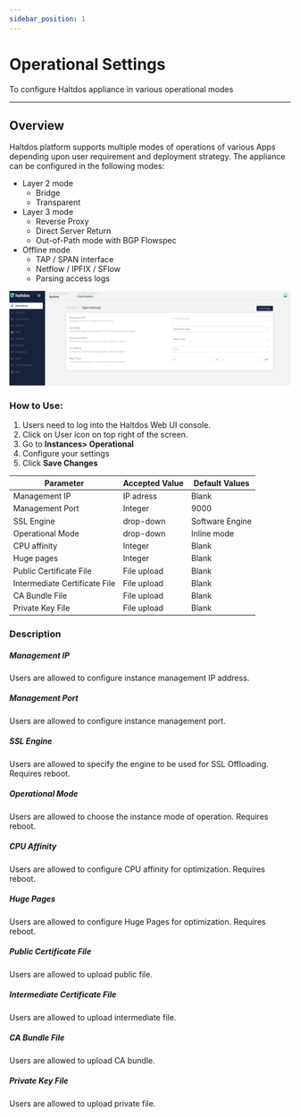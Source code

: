 ```yaml
---
sidebar_position: 1
---
```


# Operational Settings

To configure Haltdos appliance in various operational modes

---

## Overview

Haltdos platform supports multiple modes of operations of various Apps depending upon user requirement and deployment strategy. The appliance can be configured in the following modes:

- Layer 2 mode
    - Bridge
    - Transparent
- Layer 3 mode
    - Reverse Proxy
    - Direct Server Return
    - Out-of-Path mode with BGP Flowspec
- Offline mode
    - TAP / SPAN interface
    - Netflow / IPFIX / SFlow
    - Parsing access logs

![Operational setting](/img/platform/v2/operational_img.png)

### How to Use:
1. Users need to log into the Haltdos Web UI console.
2. Click on User icon on top right of the screen.
3. Go to **Instances> Operational**
2. Configure your settings
3. Click **Save Changes**

| Parameter                     | Accepted Value | Default Values  |
|-------------------------------|----------------|-----------------|
| Management IP                 | IP adress      | Blank           |
| Management Port               | Integer        | 9000            |
| SSL Engine                    | drop-down      | Software Engine |
| Operational Mode              | drop-down      | Inline mode     |
| CPU affinity                  | Integer        | Blank           |
| Huge pages                    | Integer        | Blank           |
| Public Certificate File       | File upload    | Blank           |
| Intermediate Certificate File | File upload    | Blank           |
| CA Bundle File                | File upload    | Blank           |
| Private Key File              | File upload    | Blank           |

### Description

##### **Management IP**
Users are allowed to configure instance management IP address.

##### **Management Port**
Users are allowed to configure instance management port.

##### **SSL Engine**
Users are allowed to specify the engine to be used for SSL Offloading. Requires reboot.

##### **Operational Mode**
Users are allowed to choose the instance mode of operation. Requires reboot.

##### **CPU Affinity**
Users are allowed to configure CPU affinity for optimization. Requires reboot.

##### **Huge Pages**
Users are allowed to configure Huge Pages for optimization. Requires reboot.

##### **Public Certificate File**
Users are allowed to upload public file.

##### **Intermediate Certificate File**
Users are allowed to upload intermediate file.

##### **CA Bundle File**
Users are allowed to upload CA bundle.

##### **Private Key File**
Users are allowed to upload private file.



